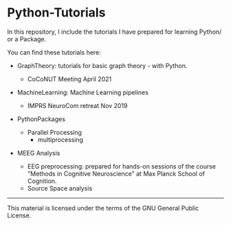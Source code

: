 # Python-Tutorials

In this repository, I include the tutorials I have prepared for learning Python/ or a Package. 

You can find these tutorials here:

* GraphTheory: tutorials for basic graph theory - with Python.
	* CoCoNUT Meeting April 2021

* MachineLearning: Machine Learning pipelines

	* IMPRS NeuroCom retreat Nov 2019

* PythonPackages
	* Parallel Processing
		* multiprocessing

* MEEG Analysis
	
	* EEG preprocessing: prepared for hands-on sessions of the course "Methods in Cognitive Neuroscience" at Max Planck School of Cognition.
	* Source Space analysis



----
This material is licensed under the terms of the GNU General Public License.


